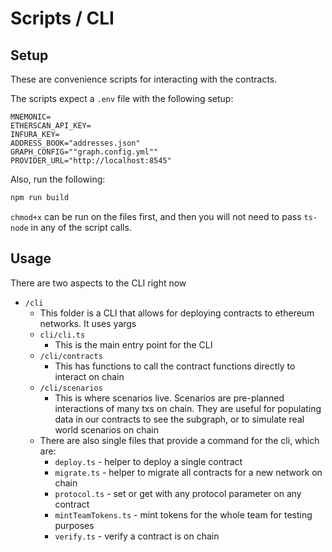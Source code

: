 # Scripts / CLI
## Setup
These are convenience scripts for interacting with the contracts.

The scripts expect a `.env` file with the following setup:
```
MNEMONIC=
ETHERSCAN_API_KEY=
INFURA_KEY=
ADDRESS_BOOK="addresses.json"
GRAPH_CONFIG=""graph.config.yml""
PROVIDER_URL="http://localhost:8545"
```

Also, run the following:
```sh
npm run build
```

`chmod+x` can be run on the files first, and then you will not need to pass `ts-node` in any of
the script calls.

## Usage
There are two aspects to the CLI right now
- `/cli`
  - This folder is a CLI that allows for deploying contracts to ethereum networks. It uses yargs
  - `cli/cli.ts`
    - This is the main entry point for the CLI
  - `/cli/contracts`
    - This has functions to call the contract functions directly to interact on chain
  - `/cli/scenarios`
    - This is where scenarios live. Scenarios are pre-planned interactions of many txs on chain.
      They are useful for populating data in our contracts to see the subgraph, or to simulate
      real world scenarios on chain
  - There are also single files that provide a command for the cli, which are:
    - `deploy.ts` - helper to deploy a single contract
    - `migrate.ts` - helper to migrate all contracts for a new network on chain
    - `protocol.ts` - set or get with any protocol parameter on any contract
    - `mintTeamTokens.ts` - mint tokens for the whole team for testing purposes
    - `verify.ts` - verify a contract is on chain